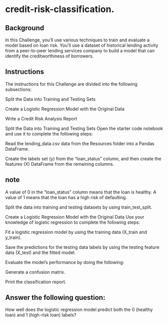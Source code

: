 # credit-risk-classification.

## Background
In this Challenge, you’ll use various techniques to train and evaluate a model based on loan risk. You’ll use a dataset of historical lending activity from a peer-to-peer lending services company to build a model that can identify the creditworthiness of borrowers.

## Instructions
The instructions for this Challenge are divided into the following subsections:

Split the Data into Training and Testing Sets

Create a Logistic Regression Model with the Original Data

Write a Credit Risk Analysis Report

Split the Data into Training and Testing Sets
Open the starter code notebook and use it to complete the following steps:

Read the lending_data.csv data from the Resources folder into a Pandas DataFrame.

Create the labels set (y) from the “loan_status” column, and then create the features (X) DataFrame from the remaining columns.

## note
A value of 0 in the “loan_status” column means that the loan is healthy. A value of 1 means that the loan has a high risk of defaulting.

Split the data into training and testing datasets by using train_test_split.

Create a Logistic Regression Model with the Original Data
Use your knowledge of logistic regression to complete the following steps:

Fit a logistic regression model by using the training data (X_train and y_train).

Save the predictions for the testing data labels by using the testing feature data (X_test) and the fitted model.

Evaluate the model’s performance by doing the following:

Generate a confusion matrix.

Print the classification report.

## Answer the following question: 
How well does the logistic regression model predict both the 0 (healthy loan) and 1 (high-risk loan) labels?


